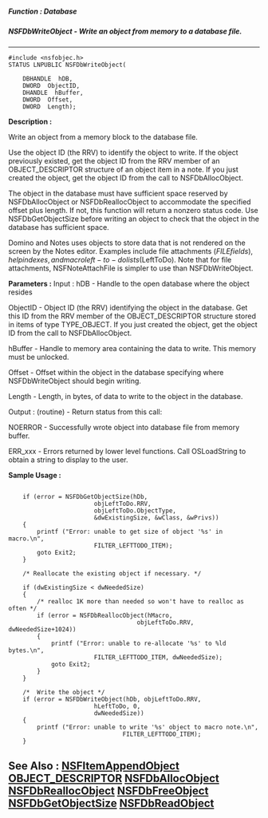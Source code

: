 ##### Function : Database
##### NSFDbWriteObject - Write an object from memory to a database file.
---
```
#include <nsfobjec.h>
STATUS LNPUBLIC NSFDbWriteObject(

	DBHANDLE  hDB,
	DWORD  ObjectID,
	DHANDLE  hBuffer,
	DWORD  Offset,
	DWORD  Length);
```
**Description :**

Write an object from a memory block to the database file.

Use the object ID (the RRV) to identify the object to write. If the object 
previously existed, get the object ID from the RRV member of an 
OBJECT_DESCRIPTOR structure of an object item in a note. If you just created 
the object, get the object ID from the call to NSFDbAllocObject. 

The object in the database must have sufficient space reserved by 
NSFDbAllocObject or NSFDbReallocObject to accommodate the specified offset plus 
length. If not, this function will return a nonzero status code. Use 
NSFDbGetObjectSize before writing an object to check that the object in the 
database has sufficient space.

Domino and Notes uses objects to store data that is not rendered on the screen 
by the Notes editor. Examples include file attachments ($FILE fields), help 
indexes, and macro left-to-do lists ($LeftToDo). Note that for file 
attachments, NSFNoteAttachFile is simpler to use than NSFDbWriteObject.

**Parameters :**
Input :
hDB  -   Handle to the open database where the object resides

ObjectID  -  Object ID (the RRV) identifying the object in the database. Get this ID from the RRV member of the OBJECT_DESCRIPTOR structure stored in items of type TYPE_OBJECT. If you just created the object, get the object ID from the call to NSFDbAllocObject.

hBuffer  -  Handle to memory area containing the data to write. This memory must be unlocked.

Offset  -  Offset within the object in the database specifying where NSFDbWriteObject should begin writing.

Length  -  Length, in bytes, of data to write to the object in the database.

Output :
(routine)  -  Return status from this call: 

NOERROR - Successfully wrote object into database file from memory buffer.

ERR_xxx - Errors returned by lower level functions. Call OSLoadString to obtain a string to display to the user.



**Sample Usage :**
```

    if (error = NSFDbGetObjectSize(hDb, 
                        objLeftToDo.RRV, 
                        objLeftToDo.ObjectType,
                        &dwExistingSize, &wClass, &wPrivs))
    {
        printf ("Error: unable to get size of object '%s' in macro.\n",
                        FILTER_LEFTTODO_ITEM);
        goto Exit2;
    }

    /* Reallocate the existing object if necessary. */

    if (dwExistingSize < dwNeededSize)
    {
        /* realloc 1K more than needed so won't have to realloc as often */
        if (error = NSFDbReallocObject(hMacro,
                                    objLeftToDo.RRV, dwNeededSize+1024))
        {
            printf ("Error: unable to re-allocate '%s' to %ld bytes.\n",
                        FILTER_LEFTTODO_ITEM, dwNeededSize);
            goto Exit2;
        }
    }

    /*  Write the object */
    if (error = NSFDbWriteObject(hDb, objLeftToDo.RRV, 
                        hLeftToDo, 0,
                        dwNeededSize))
    {
        printf ("Error: unable to write '%s' object to macro note.\n",
                                FILTER_LEFTTODO_ITEM);
    }
```
**See Also :**
[NSFItemAppendObject](/domino-c-api-docs/reference/Func/NSFItemAppendObject)
[OBJECT_DESCRIPTOR](/domino-c-api-docs/reference/Data/OBJECT_DESCRIPTOR)
[NSFDbAllocObject](/domino-c-api-docs/reference/Func/NSFDbAllocObject)
[NSFDbReallocObject](/domino-c-api-docs/reference/Func/NSFDbReallocObject)
[NSFDbFreeObject](/domino-c-api-docs/reference/Func/NSFDbFreeObject)
[NSFDbGetObjectSize](/domino-c-api-docs/reference/Func/NSFDbGetObjectSize)
[NSFDbReadObject](/domino-c-api-docs/reference/Func/NSFDbReadObject)
---
